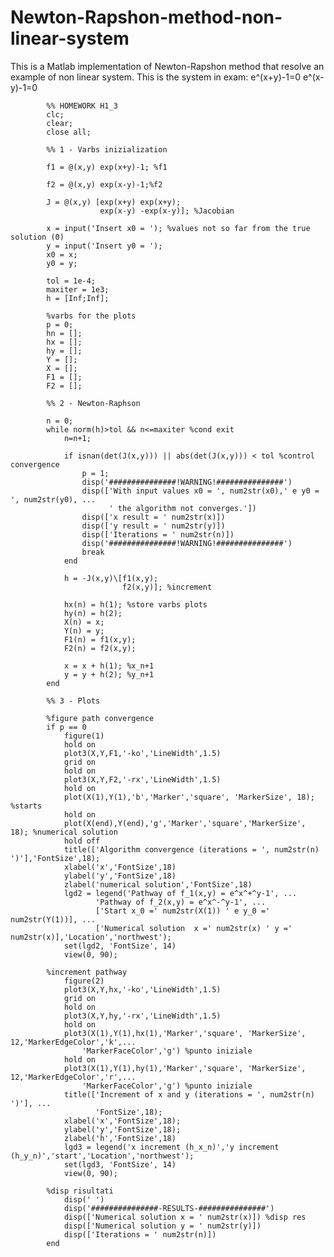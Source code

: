# Newton-Rapshon-method-non-linear-system
This is a Matlab implementation of Newton-Rapshon method that resolve an example of non linear system.
This is the system in exam:
e^(x+y)-1=0
e^(x-y)-1=0


            %% HOMEWORK H1_3
            clc;
            clear; 
            close all;
            
            %% 1 - Varbs inizialization
            
            f1 = @(x,y) exp(x+y)-1; %f1
            
            f2 = @(x,y) exp(x-y)-1;%f2
            
            J = @(x,y) [exp(x+y) exp(x+y);
                        exp(x-y) -exp(x-y)]; %Jacobian
            
            x = input('Insert x0 = '); %values not so far from the true solution (0)
            y = input('Insert y0 = ');
            x0 = x;
            y0 = y;
            
            tol = 1e-4; 
            maxiter = 1e3;                                 
            h = [Inf;Inf];
             
            %varbs for the plots
            p = 0;
            hn = []; 
            hx = [];
            hy = [];
            Y = [];
            X = [];
            F1 = [];
            F2 = [];
            
            %% 2 - Newton-Raphson
            
            n = 0;
            while norm(h)>tol && n<=maxiter %cond exit
                n=n+1;
            
                if isnan(det(J(x,y))) || abs(det(J(x,y))) < tol %control convergence
                    p = 1;
                    disp('###############!WARNING!###############')
                    disp(['With input values x0 = ', num2str(x0),' e y0 = ', num2str(y0), ...
                          ' the algorithm not converges.']) 
                    disp(['x result = ' num2str(x)])        
                    disp(['y result = ' num2str(y)])      
                    disp(['Iterations = ' num2str(n)])         
                    disp('###############!WARNING!###############')
                    break                                      
                end                                           
                                            
                h = -J(x,y)\[f1(x,y);
                             f2(x,y)]; %increment
            
                hx(n) = h(1); %store varbs plots
                hy(n) = h(2);
                X(n) = x;
                Y(n) = y;
                F1(n) = f1(x,y);
                F2(n) = f2(x,y);
            
                x = x + h(1); %x_n+1
                y = y + h(2); %y_n+1
            end
            
            %% 3 - Plots
            
            %figure path convergence
            if p == 0
                figure(1) 
                hold on
                plot3(X,Y,F1,'-ko','LineWidth',1.5)
                grid on
                hold on
                plot3(X,Y,F2,'-rx','LineWidth',1.5)
                hold on
                plot(X(1),Y(1),'b','Marker','square', 'MarkerSize', 18); %starts
                hold on
                plot(X(end),Y(end),'g','Marker','square','MarkerSize', 18); %numerical solution
                hold off
                title(['Algorithm convergence (iterations = ', num2str(n) ')'],'FontSize',18);
                xlabel('x','FontSize',18)
                ylabel('y','FontSize',18)
                zlabel('numerical solution','FontSize',18)
                lgd2 = legend('Pathway of f_1(x,y) = e^x^+^y-1', ...
                       'Pathway of f_2(x,y) = e^x^-^y-1', ...
                       ['Start x_0 =' num2str(X(1)) ' e y_0 =' num2str(Y(1))], ...
                       ['Numerical solution  x =' num2str(x) ' y =' num2str(x)],'Location','northwest');
                set(lgd2, 'FontSize', 14)
                view(0, 90);
            
            %increment pathway
                figure(2) 
                plot3(X,Y,hx,'-ko','LineWidth',1.5)
                grid on
                hold on
                plot3(X,Y,hy,'-rx','LineWidth',1.5)
                hold on
                plot3(X(1),Y(1),hx(1),'Marker','square', 'MarkerSize', 12,'MarkerEdgeColor','k',...
                    'MarkerFaceColor','g') %punto iniziale
                hold on                                                
                plot3(X(1),Y(1),hy(1),'Marker','square', 'MarkerSize', 12,'MarkerEdgeColor','r',...
                    'MarkerFaceColor','g') %punto iniziale
                title(['Increment of x and y (iterations = ', num2str(n) ')'], ...
                       'FontSize',18);
                xlabel('x','FontSize',18);
                ylabel('y','FontSize',18);
                zlabel('h','FontSize',18)
                lgd3 = legend('x increment (h_x_n)','y increment (h_y_n)','start','Location','northwest');
                set(lgd3, 'FontSize', 14)
                view(0, 90);
            
            %disp risultati
                disp(' ')
                disp('###############-RESULTS-###############')
                disp(['Numerical solution x = ' num2str(x)]) %disp res
                disp(['Numerical solution y = ' num2str(y)])
                disp(['Iterations = ' num2str(n)])
            end

